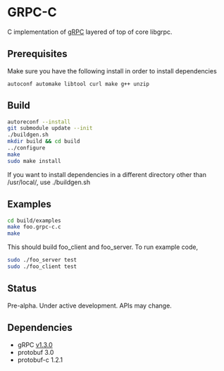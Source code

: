 # GRPC-C

C implementation of [gRPC](http://www.grpc.io/) layered of top of core libgrpc. 

## Prerequisites

Make sure you have the following install in order to install dependencies

    autoconf automake libtool curl make g++ unzip


## Build

```sh
autoreconf --install
git submodule update --init
./buildgen.sh
mkdir build && cd build
../configure
make
sudo make install
```

If you want to install dependencies in a different directory other than /usr/local/, use ./buildgen.sh <your-prefix>


## Examples

```sh
cd build/examples
make foo.grpc-c.c
make
```

This should build foo_client and foo_server. To run example code, 

```sh
sudo ./foo_server test
sudo ./foo_client test
```

## Status

Pre-alpha. Under active development. APIs may change.

## Dependencies

- gRPC [v1.3.0](https://github.com/grpc/grpc/releases/tag/v1.3.0)
- protobuf 3.0
- protobuf-c 1.2.1
